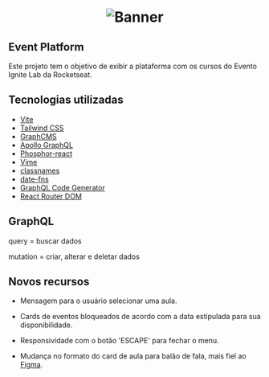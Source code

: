 <h1 align="center">
  <img alt="Banner" title="Banner" src="/src/assets/banner.png" />
</h1>

## Event Platform

Este projeto tem o objetivo de exibir a plataforma com os cursos do Evento Ignite Lab da Rocketseat.

## Tecnologias utilizadas

- [Vite](https://vitejs.dev/)
- [Tailwind CSS](https://tailwindcss.com)
- [GraphCMS](https://app.graphcms.com/)
- [Apollo GraphQL](https://www.apollographql.com/)
- [Phosphor-react](https://phosphoricons.com/)
- [Vime](https://vimejs.com/)
- [classnames](https://www.npmjs.com/package/classnames)
- [date-fns](https://date-fns.org/)
- [GraphQL Code Generator](https://www.graphql-code-generator.com/)
- [React Router DOM](https://www.npmjs.com/package/react-router-dom)

## GraphQL

query = buscar dados

mutation = criar, alterar e deletar dados

## Novos recursos

- Mensagem para o usuário selecionar uma aula.

- Cards de eventos bloqueados de acordo com a data estipulada para sua disponibilidade.

- Responsividade com o botão 'ESCAPE' para fechar o menu.

- Mudança no formato do card de aula para balão de fala, mais fiel ao [Figma](https://www.figma.com/community/file/1120711251998877938).
